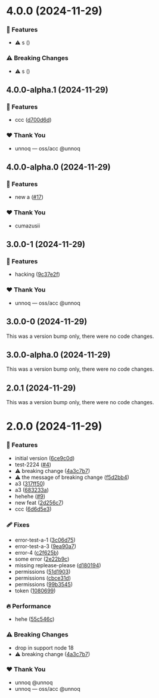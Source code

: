 # 4.0.0 (2024-11-29)

### 🚀 Features

- ⚠️  s ([](https://github.com/unnoq/unnoq-monorepo-release-playground/commit/))

### ⚠️  Breaking Changes

- ⚠️  s ([](https://github.com/unnoq/unnoq-monorepo-release-playground/commit/))

## 4.0.0-alpha.1 (2024-11-29)

### 🚀 Features

- ccc ([d700d6d](https://github.com/unnoq/unnoq-monorepo-release-playground/commit/d700d6d))

### ❤️ Thank You

- unnoq — oss/acc @unnoq

## 4.0.0-alpha.0 (2024-11-29)

### 🚀 Features

- new a ([#17](https://github.com/unnoq/unnoq-monorepo-release-playground/pull/17))

### ❤️ Thank You

- cumazusii

## 3.0.0-1 (2024-11-29)

### 🚀 Features

- hacking ([9c37e2f](https://github.com/unnoq/unnoq-monorepo-release-playground/commit/9c37e2f))

### ❤️ Thank You

- unnoq — oss/acc @unnoq

## 3.0.0-0 (2024-11-29)

This was a version bump only, there were no code changes.

## 3.0.0-alpha.0 (2024-11-29)

This was a version bump only, there were no code changes.

## 2.0.1 (2024-11-29)

This was a version bump only, there were no code changes.

# 2.0.0 (2024-11-29)

### 🚀 Features

- initial version ([6ce9c0d](https://github.com/unnoq/unnoq-monorepo-release-playground/commit/6ce9c0d))
- test-2224 ([#4](https://github.com/unnoq/unnoq-monorepo-release-playground/pull/4))
- ⚠️  breaking change ([4a3c7b7](https://github.com/unnoq/unnoq-monorepo-release-playground/commit/4a3c7b7))
- ⚠️  the message of breaking change ([f5d2bb4](https://github.com/unnoq/unnoq-monorepo-release-playground/commit/f5d2bb4))
- a3 ([317ff50](https://github.com/unnoq/unnoq-monorepo-release-playground/commit/317ff50))
- a3 ([683233a](https://github.com/unnoq/unnoq-monorepo-release-playground/commit/683233a))
- hehehe ([#9](https://github.com/unnoq/unnoq-monorepo-release-playground/pull/9))
- new feat ([2d256c7](https://github.com/unnoq/unnoq-monorepo-release-playground/commit/2d256c7))
- ccc ([6d6d5e3](https://github.com/unnoq/unnoq-monorepo-release-playground/commit/6d6d5e3))

### 🩹 Fixes

- error-test-a-1 ([3c06d75](https://github.com/unnoq/unnoq-monorepo-release-playground/commit/3c06d75))
- error-test-a-3 ([9ea90a7](https://github.com/unnoq/unnoq-monorepo-release-playground/commit/9ea90a7))
- error-4 ([c2f625b](https://github.com/unnoq/unnoq-monorepo-release-playground/commit/c2f625b))
- some error ([2e22b9c](https://github.com/unnoq/unnoq-monorepo-release-playground/commit/2e22b9c))
- missing replease-please ([d180194](https://github.com/unnoq/unnoq-monorepo-release-playground/commit/d180194))
- permissions ([51d1903](https://github.com/unnoq/unnoq-monorepo-release-playground/commit/51d1903))
- permissions ([cbce31d](https://github.com/unnoq/unnoq-monorepo-release-playground/commit/cbce31d))
- permissions ([99b3545](https://github.com/unnoq/unnoq-monorepo-release-playground/commit/99b3545))
- token ([1080699](https://github.com/unnoq/unnoq-monorepo-release-playground/commit/1080699))

### 🔥 Performance

- hehe ([55c546c](https://github.com/unnoq/unnoq-monorepo-release-playground/commit/55c546c))

### ⚠️  Breaking Changes

- drop in support node 18
- ⚠️  breaking change ([4a3c7b7](https://github.com/unnoq/unnoq-monorepo-release-playground/commit/4a3c7b7))

### ❤️ Thank You

- unnoq @unnoq
- unnoq — oss/acc @unnoq